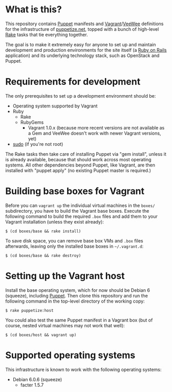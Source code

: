 What is this?
=============

This repository contains [Puppet](http://puppetlabs.com) manifests and
[Vagrant](http://vagrantup.com)/[VeeWee](https://github.com/jedi4ever/veewee#readme)
definitions for the infrastructure of [puppetize.net](http://puppetize.net),
topped with a bunch of high-level [Rake](http://rake.rubyforge.org/) tasks
that tie everything together.

The goal is to make it extremely easy for anyone to set up and maintain
development and production environments for the site itself (a
[Ruby on Rails](http://rubyonrails.org/) application) and its underlying
technology stack, such as OpenStack and Puppet.

Requirements for development
============================

The only prerequisites to set up a development environment should be:

* Operating system supported by Vagrant
* Ruby
  * Rake
  * RubyGems
    * Vagrant 1.0.x (because more recent versions are not available as
      a Gem and VeeWee doesn't work with newer Vagrant versions, yet)
* [sudo](http://www.sudo.ws/) (if you're not root)

The Rake tasks then take care of installing Puppet via "gem install",
unless it is already available, because that should work across most
operating systems.  All other dependencies beyond Puppet, like Vagrant,
are then installed with "puppet apply" (no existing Puppet master is
required.)

Building base boxes for Vagrant
===============================

Before you can `vagrant up` the individual virtual machines in the
`boxes/` subdirectory, you have to build the Vagrant base boxes.
Execute the following command to build the required `.box` files and
add them to your Vagrant installation (unless they exist already):

``$ (cd boxes/base && rake install)``

To save disk space, you can remove base box VMs and `.box` files
afterwards, leaving only the installed base boxes in `~/.vagrant.d`:

``$ (cd boxes/base && rake destroy)``

Setting up the Vagrant host
===========================

Install the base operating system, which for now should be Debian 6 (squeeze),
including [Puppet](http://puppetlabs.com/puppet/what-is-puppet/).  Then clone
this repository and run the following command in the top-level directory of
the working copy:

``$ rake puppetize:host``

You could also test the same Puppet manifest in a Vagrant box (but of course,
nested virtual machines may not work that well):

``$ (cd boxes/host && vagrant up)``

Supported operating systems
===========================

This infrastructure is known to work with the following operating systems:

* Debian 6.0.6 (squeeze)
  * facter 1.5.7
